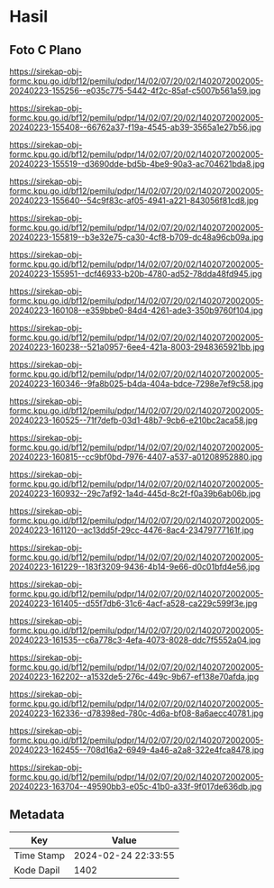# Hasil

## Foto C Plano

https://sirekap-obj-formc.kpu.go.id/bf12/pemilu/pdpr/14/02/07/20/02/1402072002005-20240223-155256--e035c775-5442-4f2c-85af-c5007b561a59.jpg

https://sirekap-obj-formc.kpu.go.id/bf12/pemilu/pdpr/14/02/07/20/02/1402072002005-20240223-155408--66762a37-f19a-4545-ab39-3565a1e27b56.jpg

https://sirekap-obj-formc.kpu.go.id/bf12/pemilu/pdpr/14/02/07/20/02/1402072002005-20240223-155519--d3690dde-bd5b-4be9-90a3-ac704621bda8.jpg

https://sirekap-obj-formc.kpu.go.id/bf12/pemilu/pdpr/14/02/07/20/02/1402072002005-20240223-155640--54c9f83c-af05-4941-a221-843056f81cd8.jpg

https://sirekap-obj-formc.kpu.go.id/bf12/pemilu/pdpr/14/02/07/20/02/1402072002005-20240223-155819--b3e32e75-ca30-4cf8-b709-dc48a96cb09a.jpg

https://sirekap-obj-formc.kpu.go.id/bf12/pemilu/pdpr/14/02/07/20/02/1402072002005-20240223-155951--dcf46933-b20b-4780-ad52-78dda48fd945.jpg

https://sirekap-obj-formc.kpu.go.id/bf12/pemilu/pdpr/14/02/07/20/02/1402072002005-20240223-160108--e359bbe0-84d4-4261-ade3-350b9760f104.jpg

https://sirekap-obj-formc.kpu.go.id/bf12/pemilu/pdpr/14/02/07/20/02/1402072002005-20240223-160238--521a0957-6ee4-421a-8003-2948365921bb.jpg

https://sirekap-obj-formc.kpu.go.id/bf12/pemilu/pdpr/14/02/07/20/02/1402072002005-20240223-160346--9fa8b025-b4da-404a-bdce-7298e7ef9c58.jpg

https://sirekap-obj-formc.kpu.go.id/bf12/pemilu/pdpr/14/02/07/20/02/1402072002005-20240223-160525--71f7defb-03d1-48b7-9cb6-e210bc2aca58.jpg

https://sirekap-obj-formc.kpu.go.id/bf12/pemilu/pdpr/14/02/07/20/02/1402072002005-20240223-160815--cc9bf0bd-7976-4407-a537-a01208952880.jpg

https://sirekap-obj-formc.kpu.go.id/bf12/pemilu/pdpr/14/02/07/20/02/1402072002005-20240223-160932--29c7af92-1a4d-445d-8c2f-f0a39b6ab06b.jpg

https://sirekap-obj-formc.kpu.go.id/bf12/pemilu/pdpr/14/02/07/20/02/1402072002005-20240223-161120--ac13dd5f-29cc-4476-8ac4-23479777161f.jpg

https://sirekap-obj-formc.kpu.go.id/bf12/pemilu/pdpr/14/02/07/20/02/1402072002005-20240223-161229--183f3209-9436-4b14-9e66-d0c01bfd4e56.jpg

https://sirekap-obj-formc.kpu.go.id/bf12/pemilu/pdpr/14/02/07/20/02/1402072002005-20240223-161405--d55f7db6-31c6-4acf-a528-ca229c599f3e.jpg

https://sirekap-obj-formc.kpu.go.id/bf12/pemilu/pdpr/14/02/07/20/02/1402072002005-20240223-161535--c6a778c3-4efa-4073-8028-ddc7f5552a04.jpg

https://sirekap-obj-formc.kpu.go.id/bf12/pemilu/pdpr/14/02/07/20/02/1402072002005-20240223-162202--a1532de5-276c-449c-9b67-ef138e70afda.jpg

https://sirekap-obj-formc.kpu.go.id/bf12/pemilu/pdpr/14/02/07/20/02/1402072002005-20240223-162336--d78398ed-780c-4d6a-bf08-8a6aecc40781.jpg

https://sirekap-obj-formc.kpu.go.id/bf12/pemilu/pdpr/14/02/07/20/02/1402072002005-20240223-162455--708d16a2-6949-4a46-a2a8-322e4fca8478.jpg

https://sirekap-obj-formc.kpu.go.id/bf12/pemilu/pdpr/14/02/07/20/02/1402072002005-20240223-163704--49590bb3-e05c-41b0-a33f-9f017de636db.jpg


## Metadata

| Key        | Value               |
| ---------- | ------------------- |
| Time Stamp | 2024-02-24 22:33:55 |
| Kode Dapil | 1402                |



